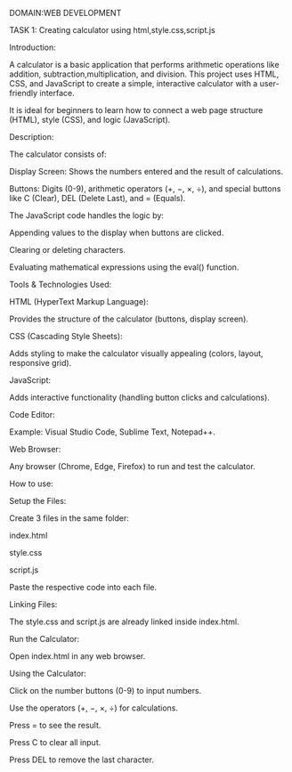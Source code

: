 DOMAIN:WEB DEVELOPMENT

TASK 1: Creating calculator using html,style.css,script.js


Introduction:

A calculator is a basic application that performs arithmetic operations like addition, subtraction,multiplication, and division. This project uses HTML, CSS, and JavaScript to create a simple, interactive calculator with a user-friendly interface. 

It is ideal for beginners to learn how to connect a web page structure (HTML), style (CSS), and logic (JavaScript).


Description:

The calculator consists of:

Display Screen: Shows the numbers entered and the result of calculations.

Buttons: Digits (0-9), arithmetic operators (+, −, ×, ÷), and special buttons like C (Clear), DEL (Delete Last), and = (Equals).

The JavaScript code handles the logic by:

Appending values to the display when buttons are clicked.

Clearing or deleting characters.

Evaluating mathematical expressions using the eval() function.


Tools & Technologies Used:

HTML (HyperText Markup Language):

Provides the structure of the calculator (buttons, display screen).


CSS (Cascading Style Sheets):

Adds styling to make the calculator visually appealing (colors, layout, responsive grid).


JavaScript:

Adds interactive functionality (handling button clicks and calculations).


Code Editor:

Example: Visual Studio Code, Sublime Text, Notepad++.


Web Browser:

Any browser (Chrome, Edge, Firefox) to run and test the calculator.


How to use:

Setup the Files:

Create 3 files in the same folder:

index.html

style.css

script.js

Paste the respective code into each file.


Linking Files:

The style.css and script.js are already linked inside index.html.


Run the Calculator:

Open index.html in any web browser.

Using the Calculator:

Click on the number buttons (0-9) to input numbers.

Use the operators (+, −, ×, ÷) for calculations.

Press = to see the result.

Press C to clear all input.

Press DEL to remove the last character.
